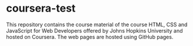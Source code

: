 # coursera-test
This repository contains the course material of the course HTML, CSS and JavaScript for Web Developers offered by Johns Hopkins University and hosted on Coursera. The web pages are hosted using GitHub pages.
